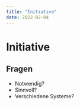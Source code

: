 ```yaml
---
title: "Initiative"
date: 2022-02-04
---
```


# Initiative

## Fragen

- Notwendig?
- Sinnvoll?
- Verschiedene Systeme?
